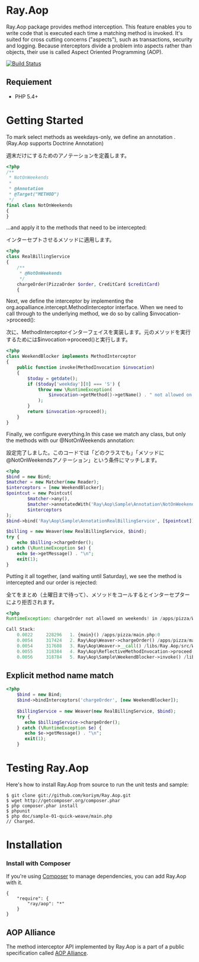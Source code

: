 Ray.Aop
=======

Ray.Aop package provides method interception. This feature enables you to write code that is executed each time a matching method is invoked. It's suited for cross cutting concerns ("aspects"), such as transactions, security and logging. Because interceptors divide a problem into aspects rather than objects, their use is called Aspect Oriented Programming (AOP).

[![Build Status](https://secure.travis-ci.org/koriym/Ray.Aop.png)](http://travis-ci.org/koriym/Ray.Aop)

Requiement
-------------

 * PHP 5.4+
 
Getting Started
===============

To mark select methods as weekdays-only, we define an annotation .
(Ray.Aop supports Doctrine Annotation)

週末だけにするためのアノテーションを定義します。

```php
<?php
/**
 * NotOnWeekends
 *
 * @Annotation
 * @Target("METHOD")
 */
final class NotOnWeekends
{
}
```

...and apply it to the methods that need to be intercepted: 

インターセプトさせるメソッドに適用します。

```php
<?php
class RealBillingService
{
    /**
     * @NotOnWeekends
     */
    chargeOrder(PizzaOrder $order, CreditCard $creditCard)
    {
```

Next, we define the interceptor by implementing the org.aopalliance.intercept.MethodInterceptor interface. When we need to call through to the underlying method, we do so by calling $invocation->proceed():

次に、MethodInterceptorインターフェイスを実装します。元のメソッドを実行するためには$invocation->proceed()と実行します。 

```php
<?php
class WeekendBlocker implements MethodInterceptor
{
    public function invoke(MethodInvocation $invocation)
    {
        $today = getdate();
        if ($today['weekday'][0] === 'S') {
            throw new \RuntimeException(
          		$invocation->getMethod()->getName() . " not allowed on weekends!"
            );
        }
        return $invocation->proceed();
    }
}
```
Finally, we configure everything.In this case we match any class, but only the methods with our @NotOnWeekends annotation:

設定完了しました。このコードでは「どのクラスでも」「メソッドに@NotOnWeekendsアノテーション」という条件にマッチします。

```php
<?php
$bind = new Bind;
$matcher = new Matcher(new Reader);
$interceptors = [new WeekendBlocker];
$pointcut = new Pointcut(
		$matcher->any(),
		$matcher->annotatedWith('Ray\Aop\Sample\Annotation\NotOnWeekends'),
		$interceptors
);
$bind->bind('Ray\Aop\Sample\AnnotationRealBillingService', [$pointcut]);

$billing = new Weaver(new RealBillingService, $bind);
try {
    echo $billing->chargeOrder();
} catch (\RuntimeException $e) {
    echo $e->getMessage() . "\n";
    exit(1);
}
```
Putting it all together, (and waiting until Saturday), we see the method is intercepted and our order is rejected:

全てをまとめ（土曜日まで待って）、メソッドをコールするとインターセプターにより拒否されます。

```php
<?php
RuntimeException: chargeOrder not allowed on weekends! in /apps/pizza/WeekendBlocker.php on line 14

Call Stack:
    0.0022     228296   1. {main}() /apps/pizza/main.php:0
    0.0054     317424   2. Ray\Aop\Weaver->chargeOrder() /apps/pizza/main.php:14
    0.0054     317608   3. Ray\Aop\Weaver->__call() /libs/Ray.Aop/src/Weaver.php:14
    0.0055     318384   4. Ray\Aop\ReflectiveMethodInvocation->proceed() /libs/Ray.Aop/src/Weaver.php:68
    0.0056     318784   5. Ray\Aop\Sample\WeekendBlocker->invoke() /libs/Ray.Aop/src/ReflectiveMethodInvocation.php:65
```

Explicit method name match
---------------------------

```php
<?php
	$bind = new Bind;
	$bind->bindInterceptors('chargeOrder', [new WeekendBlocker]);
	
	$billingService = new Weaver(new RealBillingService, $bind);
	try {
	   echo $billingService->chargeOrder();
	} catch (\RuntimeException $e) {
	   echo $e->getMessage() . "\n";
	   exit(1);
	}
```

Testing Ray.Aop
===============

Here's how to install Ray.Aop from source to run the unit tests and sample:

```
$ git clone git://github.com/koriym/Ray.Aop.git
$ wget http://getcomposer.org/composer.phar
$ php composer.phar install
$ phpunit
$ php doc/sample-01-quick-weave/main.php
// Charged.
```

Installation
============

### Install with Composer
If you're using [Composer](https://github.com/composer/composer) to manage dependencies, you can add Ray.Aop with it.

	{
		"require": {
			"ray/aop": "*"
		}
	}


AOP Alliance
------------
The method interceptor API implemented by Ray.Aop is a part of a public specification called [AOP Alliance](http://aopalliance.sourceforge.net/doc/org/aopalliance/intercept/MethodInterceptor.html). 
